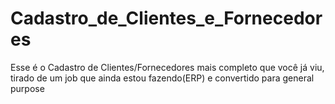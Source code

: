 # Cadastro_de_Clientes_e_Fornecedores

Esse é o Cadastro de Clientes/Fornecedores mais completo que você já viu, tirado de um job que ainda estou fazendo(ERP) e convertido para general purpose
